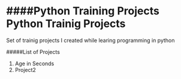 ####Python Training Projects
Python Trainig Projects
======================

Set of trainig projects I created while learing
programming in python

#####List of Projects
1. Age in Seconds
1. Project2
